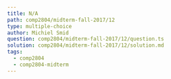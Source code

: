 ```yaml
---
title: N/A
path: comp2804/midterm-fall-2017/12
type: multiple-choice
author: Michiel Smid
question: comp2804/midterm-fall-2017/12/question.ts
solution: comp2804/midterm-fall-2017/12/solution.md
tags:
  - comp2804
  - comp2804-midterm
---
```

